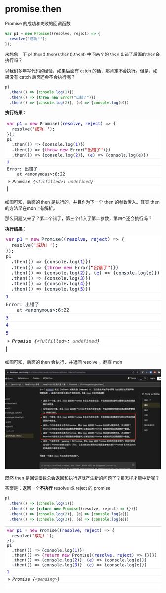 # promise.then

Promise 的成功和失败的回调函数

``` js 
var p1 = new Promise((resolve, reject) => {
  resolve('成功！');
});
```

来想象一下 p1.then().then().then().then() 中间某个的 then 出错了后面的then会执行吗？

以我们多年写代码的经验，如果后面有 catch 的话，那肯定不会执行。但是，如果没有 catch 后面还会不会执行呢？

``` js
p1
  .then(() => {console.log(1)})
  .then(() => {throw new Error("出错了")})
  .then(() => {console.log(2)}, (e) => {console.log(e)})
```

**执行结果：**

![An image](../static/image/WX20230727-104348@2x.png)

如图可知，后面的 then 是执行的，并且作为下一个 then 的参数传入。其实 then 的方法早在mdn上有解析。

那么问题又来了？第二个错了，第三个传入了第二参数，第四个还会执行吗？

**执行结果：**

![An image](../static/image/WX20230727-105509@2x.png)

如图可知，后面的 then 会执行，并返回 resolve 。翻查 mdn

![An image](../static/image/promise3.png)

既然 then 是回调函数总会返回和执行这就产生新的问题了？那怎样才能中断呢？

答案是：返回一个**不执行** resolve 或 reject 的 promise

``` js
p1
  .then(() => {console.log(1)})
  .then(() => {return new Promise((resolve, reject) => {})})
  .then(() => {console.log(2)}, (e) => {console.log(e)})
  .then(() => {console.log(3)}, (e) => {console.log(e)})
```

![An image](../static/image/WX20230727-111216@2x.png)



